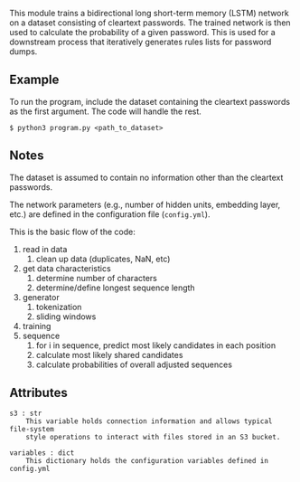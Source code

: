 This module trains a bidirectional long short-term memory (LSTM) 
network on a dataset consisting of cleartext passwords.
The trained network is then used to calculate the probability of a given password. 
This is used for a downstream process that iteratively generates rules lists for password dumps.

Example
-------
To run the program, include the dataset containing the cleartext 
passwords as the first argument. The code will handle the rest.

    $ python3 program.py <path_to_dataset>

Notes
-----
The dataset is assumed to contain no information other than the 
cleartext passwords.

The network parameters (e.g., number of hidden units, embedding
layer, etc.) are defined in the configuration file (`config.yml`).

This is the basic flow of the code:

1) read in data
    1) clean up data (duplicates, NaN, etc)
2) get data characteristics
    1) determine number of characters
    2) determine/define longest sequence length
3) generator
    1) tokenization
    2) sliding windows
4) training
5) sequence
    1) for i in sequence, predict most likely candidates in each position
    2) calculate most likely shared candidates
    3) calculate probabilities of overall adjusted sequences

Attributes
----------
    s3 : str
        This variable holds connection information and allows typical file-system 
        style operations to interact with files stored in an S3 bucket.

    variables : dict
        This dictionary holds the configuration variables defined in config.yml
    
